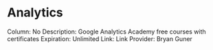 # Analytics

Column: No
Description: Google Analytics Academy free courses with certificates
Expiration: Unlimited
Link: Link
Provider: Bryan Guner